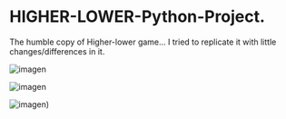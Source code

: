 # HIGHER-LOWER-Python-Project.

The humble copy of Higher-lower game... I tried to replicate it with little changes/differences in it.

![imagen](https://user-images.githubusercontent.com/49128144/147799640-2d7ecc7a-2929-47fe-9082-7d78e87834a9.png)


![imagen](https://user-images.githubusercontent.com/49128144/147799644-c56d1bbe-1069-4542-be4a-567384aa3ccd.png)


![imagen](https://user-images.githubusercontent.com/49128144/147799661-b162885f-7e9a-4110-bf93-5fbf32ce2768.png))
